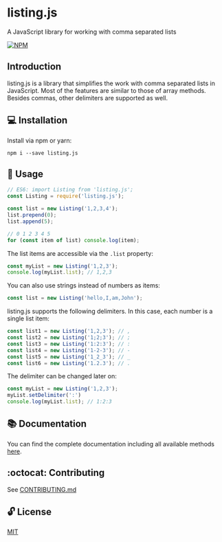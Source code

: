 # listing.js

A JavaScript library for working with comma separated lists

[![NPM](https://nodei.co/npm/listing.js.png)](https://nodei.co/npm/listing.js/)

## Introduction

listing.js is a library that simplifies the work with comma separated lists in JavaScript. Most of the features are similar to those of array methods. Besides commas, other delimiters are supported as well.

## 💻 Installation

Install via npm or yarn:

```
npm i --save listing.js
```

## 🔨 Usage

```javascript
// ES6: import Listing from 'listing.js';
const Listing = require('listing.js');

const list = new Listing('1,2,3,4');
list.prepend(0);
list.append(5);

// 0 1 2 3 4 5
for (const item of list) console.log(item);
```

The list items are accessible via the `.list` property:

```javascript
const myList = new Listing('1,2,3');
console.log(myList.list); // 1,2,3
```

You can also use strings instead of numbers as items:

```javascript
const list = new Listing('hello,I,am,John');
```

listing.js supports the following delimiters. In this case, each number is a single list item:

```javascript
const list1 = new Listing('1,2,3'); // ,
const list2 = new Listing('1;2;3'); // ;
const list3 = new Listing('1:2:3'); // :
const list4 = new Listing('1-2-3'); // -
const list5 = new Listing('1_2_3'); // _
const list6 = new Listing('1.2.3'); // .
```

The delimiter can be changed later on:

```javascript
const myList = new Listing('1,2,3');
myList.setDelimiter(':')
console.log(myList.list); // 1:2:3
```

## 📚 Documentation

You can find the complete documentation including all available methods [here](https://larswaechter.github.io/listing.js/).

## :octocat: Contributing

See [CONTRIBUTING.md](https://github.com/larswaechter/listing.js/blob/master/CONTRIBUTING.md)

## 🔓 License

[MIT](https://github.com/larswaechter/listing.js/blob/master/LICENSE)
